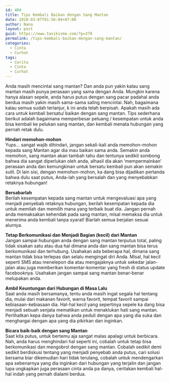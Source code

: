 ```yaml
---
id: 404
title: Tips Kembali Baikan dengan Sang Mantan
date: 2010-03-07T01:56:04+07:00
author: Nana
layout: post
guid: https://www.tasikisme.com/?p=379
permalink: /tips-kembali-baikan-dengan-sang-mantan/
categories:
  - Cinta
  - Curhat
tags:
  - Cerita
  - Cinta
  - Curhat
---
```

<div >
  Anda masih mencintai sang mantan? Dan anda pun yakin kalau sang mantan masih punya perasaan yang sama dengan Anda. Mungkin karena hanya alasan sepele, anda harus putus dengan sang pacar padahal anda berdua masih yakin masih sama-sama saling mencintai. Nah, bagaimana kalau semua sudah terlanjur, k ini anda telah berpisah. Apakah masih ada cara untuk kembali bersatu/ baikan dengan sang mantan. Tips sederhana berikut adalah bagaimana memperbesar peluang / kesempatan untuk anda bisa kembali ke pelukan sang mantan, dan kembali menata hubungan yang pernah retak dulu.</p> 
  
  <p>
    <strong>Hindari memohon-mohon</strong><br />Yups… sangat wajib dihindari, jangan sekali-kali anda memohon-mohon kepada sang Mantan agar dia mau baikan sama anda. Semakin anda memohon, sang mantan akan tambah tahu dan tentunya sedikit sombong bahwa dia sangat diperlukan oleh anda, alhasil dia akan ‘mempermainkan’ perasaan anda dan kemungkinan untuk bersatu kembali pun akan semakin sulit. Di lain sisi, dengan memohon-mohon, ka dang bisa dijadikan pertanda bahwa dulu saat putus, Anda-lah yang bersalah dan yang menyebabkan retaknya hubungan!
  </p>
  
  <p>
    <strong>Bersabarlah</strong><br />Berilah kesempatan kepada sang mantan untuk mengevaluasi apa yang menjadi penyebab retaknya hubungan, berilah kesempatan kepada dia untuk memilah dan memilih mana yang terbaik buat dia. Jangan pernah anda memaksakan kehendak pada sang mantan, misal memaksa dia untuk menerima anda kembali tanpa syarat! Biarlah semua berjalan sesuai alurnya.
  </p>
  
  <p>
    <strong>Tetap Berkomunikasi dan Menjadi Bagian (kecil) dari Mantan</strong><br />Jangan sampai hubungan anda dengan sang mantan terputus total, paling tidak sisakan satu atau dua hal dimana anda dan sang mantan bisa terus berkomunikasi dan terhubung. Usahakan ada beberapa hal, dimana sang mantan tidak bisa terlepas dan selalu mengingat diri Anda. Misal, hal kecil seperti SMS atau menelepon dia atau mengajaknya untuk sekedar jalan-jalan atau juga memberikan komentar-komentar yang fresh di status update facebooknya. Usahakan jangan sampai sang mantan benar-benar melupakan anda.
  </p>
  
  <p>
    <strong>Ambil Keuntungan dari Hubungan di Masa Lalu</strong><br />Saat anda masih bersamanya, tentu anda masih ingat segala hal tentang dia, mulai dari makanan favorit, warna favorit, tempat favorit sampai kebiasaan-kebiasaan dia. Hal-hal kecil yang sepertinya sepele ka dang bisa menjadi sebuah senjata mematikan untuk menaklukan hati sang mantan. Perlihatkan kepa danya bahwa anda peduli dengan apa yang dia suka dan menghargai dengan apa yang dia pikirkan dan inginkan.
  </p>
  
  <p>
    <strong>Bicara baik-baik dengan sang Mantan</strong><br />Saat kita putus, untuk bertemu aja sangat malas apalagi untuk berbicara. Nah, anda harus menghindari hal seperti ini, cobalah untuk tetap bisa berkomunikasi dan mengobrol dengan sang mantan. Cobalah sedikit demi sedikit berdiskusi tentang yang menjadi penyebab anda putus, cari solusi bersama biar dikemudian hari tidak terulang, cobalah untuk mendengarkan apa sebenarnya yang dia inginkan dari hubungan yang terjalin dan jangan lupa ungkapkan juga perasaan cinta anda pa danya, ceritakan kembali hal-hal indah yang pernah dialami berdua.</div>